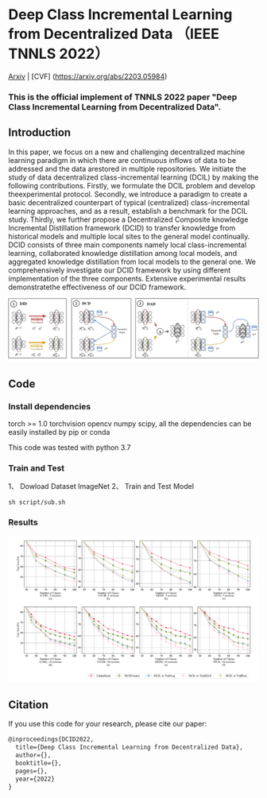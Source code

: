 # Deep Class Incremental Learning from Decentralized Data （IEEE TNNLS 2022）

[Arxiv](https://arxiv.org/abs/2203.05984) | [CVF] 
(https://arxiv.org/abs/2203.05984) 

###  This is the official implement of TNNLS 2022 paper "Deep Class Incremental Learning from Decentralized Data". 

## Introduction
In this paper, we focus on a new and challenging decentralized machine learning paradigm in which there are continuous inflows of data to be addressed and the data arestored in multiple repositories. We initiate the study of data decentralized class-incremental learning (DCIL) by making the following contributions. Firstly, we formulate the DCIL problem and develop theexperimental protocol. Secondly, we introduce a paradigm to create a basic decentralized counterpart of typical (centralized) class-incremental learning approaches, and as a result, establish a benchmark for the DCIL study. Thirdly, we further propose a Decentralized Composite knowledge Incremental Distillation framework (DCID) to transfer knowledge from historical models and multiple local sites to the general model continually. DCID consists of three main components namely local class-incremental learning, collaborated knowledge distillation among local models, and aggregated knowledge distillation from local models to the general one. We comprehensively investigate our DCID framework by using different implementation of the three components. Extensive experimental results demonstratethe effectiveness of our DCID framework.

![](imgs/fcil_framework.png)


## Code

### Install dependencies

torch >= 1.0 torchvision opencv numpy scipy, all the dependencies can be easily installed by pip or conda

This code was tested with python 3.7  

###  Train and Test

1、 Dowload Dataset ImageNet
2、 Train and Test Model 
```
sh script/sub.sh
```

### Results
![](imgs/sub.png)

## Citation
If you use this code for your research, please cite our paper:

```
@inproceedings{DCID2022,
  title={Deep Class Incremental Learning from Decentralized Data},
  author={},
  booktitle={},
  pages={},
  year={2022}
}
```
